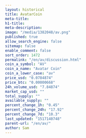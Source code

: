 ```yaml
---
layout: historical
title: AvatarCoin
meta-title: 
h1-title: 
meta-description: 
image: "/media/1382048/av.png"
published: true
allow_search_engine: false
sitemap: false
enable_comment: false
sort_order: 1472
permalink: "/en/av/discussion.html"
coin_a_symbol: "AV"
coin_a_name: "Avatar Coin"
coin_a_lower_case: "av"
price_usd: "0.0784874"
price_btc: "0.00000668"
24h_volume_usd: "7.84874"
market_cap_usd: ""
total_supply: ""
available_supply: ""
percent_change_1h: "0.45"
percent_change_24h: "17.92"
percent_change_7d: "10.3"
last_updated: "1517140748"
parent-url: "/en/av/"
author: Sam
---
```


